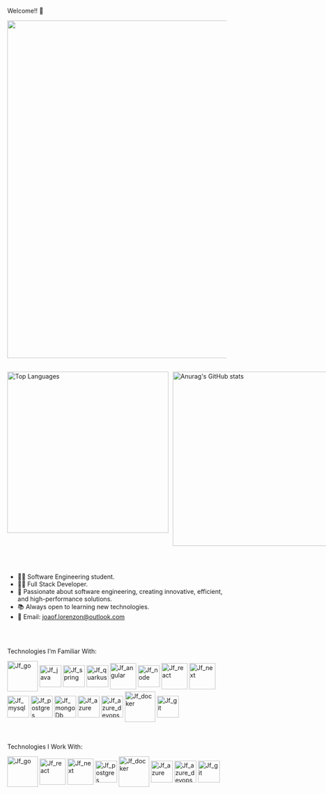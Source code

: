  Welcome!! 👋<br>

<img src="https://user-images.githubusercontent.com/74038190/225813708-98b745f2-7d22-48cf-9150-083f1b00d6c9.gif" width="775">
<br><br>

<p style="display: flex; gap: 10px;">
  <img src="https://github-readme-stats.vercel.app/api/top-langs/?username=JoaoFelipe76&layout=compact" width="370" alt="Top Languages">
  <a href="https://github.com/anuraghazra/github-readme-stats">
    <img src="https://github-readme-stats.vercel.app/api?username=JoaoFelipe76&rank_icon=github" width="400" alt="Anurag's GitHub stats">
  </a>
</p>





<br>
<br>

- 🧑‍💻 Software Engineering student.
- 🧑‍💻 Full Stack Developer.
- 🧠 Passionate about software engineering, creating innovative, efficient, and high-performance solutions.
- 📚 Always open to learning new technologies.
- 🤝 Email: joaof.lorenzon@outlook.com
  
<br>

<div style="display: inline_block"><br>

Technologies I’m Familiar With:

 <img align="center" alt="Jf_go" height="70" width="70" src="https://cdn.jsdelivr.net/gh/devicons/devicon@latest/icons/go/go-original-wordmark.svg" /> 
 <img align="center" alt="Jf_java" height="50" width="50" src="https://cdn.jsdelivr.net/gh/devicons/devicon@latest/icons/java/java-original.svg" /> 
 <img align="center" alt="Jf_spring" height="50" width="50" src="https://cdn.jsdelivr.net/gh/devicons/devicon@latest/icons/spring/spring-original.svg" /> 
 <img align="center" alt="Jf_quarkus" height="50" width="50" src="https://cdn.jsdelivr.net/gh/devicons/devicon@latest/icons/quarkus/quarkus-original.svg" /> 
 <img align="center" alt="Jf_angular" height="60" width="60" src="https://cdn.jsdelivr.net/gh/devicons/devicon@latest/icons/angular/angular-original.svg" /> 
 <img align="center" alt="Jf_node" height="50" width="50" src="https://cdn.jsdelivr.net/gh/devicons/devicon@latest/icons/nodejs/nodejs-original-wordmark.svg" />
 <img align="center" alt="Jf_react" height="60" width="60" src="https://cdn.jsdelivr.net/gh/devicons/devicon@latest/icons/react/react-original.svg" /> 
 <img align="center" alt="Jf_next" height="60" width="60" src="https://cdn.jsdelivr.net/gh/devicons/devicon@latest/icons/nextjs/nextjs-original.svg" />
 <img align="center" alt="Jf_mysql" height="50" width="50" src="https://cdn.jsdelivr.net/gh/devicons/devicon@latest/icons/mysql/mysql-original.svg" /> 
 <img align="center" alt="Jf_postgres" height="50" width="50" src="https://cdn.jsdelivr.net/gh/devicons/devicon@latest/icons/postgresql/postgresql-original.svg" />
 <img align="center" alt="Jf_mongoDb" height="50" width="50" src="https://cdn.jsdelivr.net/gh/devicons/devicon@latest/icons/mongodb/mongodb-original-wordmark.svg"  /> 
 <img align="center" alt="Jf_azure" height="50" width="50" src="https://cdn.jsdelivr.net/gh/devicons/devicon@latest/icons/azure/azure-original.svg" /> 
 <img align="center" alt="Jf_azure_devops" height="50" width="50" src="https://cdn.jsdelivr.net/gh/devicons/devicon@latest/icons/azuredevops/azuredevops-original.svg" />
 <img align="center" alt="Jf_docker" height="70" width="70" src="https://cdn.jsdelivr.net/gh/devicons/devicon@latest/icons/docker/docker-original.svg" />
 <img align="center" alt="Jf_git" height="50" width="50" src="https://cdn.jsdelivr.net/gh/devicons/devicon@latest/icons/git/git-original.svg" />
 

</div>

<br>


<div style="display: inline_block"><br>

Technologies I Work With:

 <img align="center" alt="Jf_go" height="70" width="70" src="https://cdn.jsdelivr.net/gh/devicons/devicon@latest/icons/go/go-original-wordmark.svg" /> 
 <img align="center" alt="Jf_react" height="60" width="60" src="https://cdn.jsdelivr.net/gh/devicons/devicon@latest/icons/react/react-original.svg" />
 <img align="center" alt="Jf_next" height="60" width="60" src="https://cdn.jsdelivr.net/gh/devicons/devicon@latest/icons/nextjs/nextjs-original.svg" />
 <img align="center" alt="Jf_postgres" height="50" width="50" src="https://cdn.jsdelivr.net/gh/devicons/devicon@latest/icons/postgresql/postgresql-original.svg" />
 <img align="center" alt="Jf_docker" height="70" width="70" src="https://cdn.jsdelivr.net/gh/devicons/devicon@latest/icons/docker/docker-original.svg" />
 <img align="center" alt="Jf_azure" height="50" width="50" src="https://cdn.jsdelivr.net/gh/devicons/devicon@latest/icons/azure/azure-original.svg" />
 <img align="center" alt="Jf_azure_devops" height="50" width="50" src="https://cdn.jsdelivr.net/gh/devicons/devicon@latest/icons/azuredevops/azuredevops-original.svg" />
 <img align="center" alt="Jf_git" height="50" width="50" src="https://cdn.jsdelivr.net/gh/devicons/devicon@latest/icons/git/git-original.svg" />
 

</div>

##
